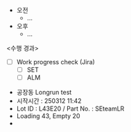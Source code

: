 - 오전
	- ...
- 오후
	- ...

<수행 경과>
- [ ] Work progress check (Jira)
	- [ ] SET
	- [ ] ALM

- 공장동 Longrun test 
- 시작시간 :  250312 11:42
- Lot ID : L43E20 / Part No. : SEteamLR
- Loading 43, Empty 20
- 